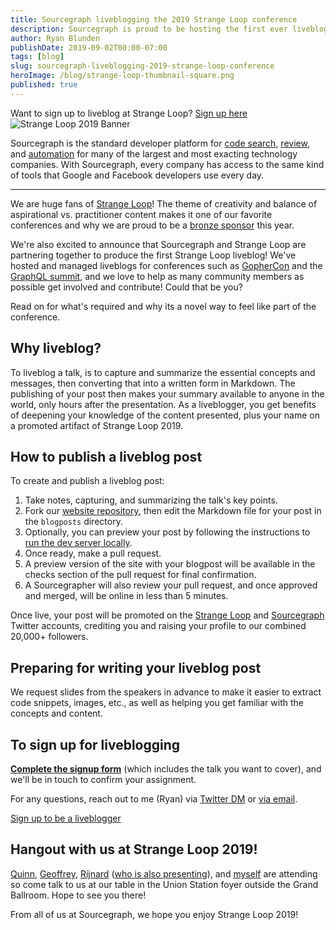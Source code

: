 ```yaml
---
title: Sourcegraph liveblogging the 2019 Strange Loop conference
description: Sourcegraph is proud to be hosting the first ever liveblog for Strange Loop 2019, and we're looking for attendees to help contribute.
author: Ryan Blunden
publishDate: 2019-09-02T00:00-07:00
tags: [blog]
slug: sourcegraph-liveblogging-2019-strange-loop-conference
heroImage: /blog/strange-loop-thumbnail-square.png
published: true
---
```

 
<!-- Uncomment and remove above image once landing page ready
<p class="text-center">
  <a href="/strange-loop-liveblog/” title="Go to the Strange Loop 2019 liveblog">
<img alt="Strange Loop 2019 Banner" src="/blog/strange-loop-banner.jpg" class="h5" />
  </a>
</p>

<p class="text-center">
  <strong>Go to the liveblog - <a href="/strange-loop-liveblog/">/strange-loop-liveblog/</a></strong>
</p>
—

-->

<div class="alert alert-info text-center">
  Want to sign up to liveblog at Strange Loop?
  <a href="https://forms.gle/egsGKSrapRJkhiWw6" class="btn btn-primary ml-3" rel="nofollow" target="_blank"><i class="fa fa-file-pdf pr-2"></i>Sign up here</a>
  </div>

<img alt="Strange Loop 2019 Banner" src="/blog/strange-loop-banner.jpg" class="h5" />

Sourcegraph is the standard developer platform for [code search](/product/code-search-navigation), [review](/product/code-review), and [automation](/product/automation) for many of the largest and most exacting technology companies. With Sourcegraph, every company has access to the same kind of tools that Google and Facebook developers use every day.

---

We are huge fans of [Strange Loop](https://thestrangeloop.com)! The theme of creativity and balance of aspirational vs. practitioner content makes it one of our favorite conferences and why we are proud to be a [bronze sponsor](https://thestrangeloop.com/sponsors.html) this year.

We're also excited to announce that Sourcegraph and Strange Loop are partnering together to produce the first Strange Loop liveblog! We've hosted and managed liveblogs for conferences such as [GopherCon](/go) and the [GraphQL summit](/graphql), and we love to help as many community members as possible get involved and contribute! Could that be you?

Read on for what's required and why its a novel way to feel like part of the conference.

## Why liveblog?

To liveblog a talk, is to capture and summarize the essential concepts and messages, then converting that into a written form in Markdown. The publishing of your post then makes your summary available to anyone in the world, only hours after the presentation. As a liveblogger, you get benefits of deepening your knowledge of the content presented, plus your name on a promoted artifact of Strange Loop 2019.

## How to publish a liveblog post

To create and publish a liveblog post:

1. Take notes, capturing, and summarizing the talk's key points.
1. Fork our [website repository](https://github.com/sourcegraph/about), then edit the Markdown file for your post in the `blogposts` directory.
1. Optionally, you can preview your post by following the instructions to [run the dev server locally](https://github.com/sourcegraph/about/blob/master/README.md).
1. Once ready, make a pull request.
1. A preview version of the site with your blogpost will be available in the checks section of the pull request for final confirmation.
1. A Sourcegrapher will also review your pull request, and once approved and merged, will be online in less than 5 minutes.

Once live, your post will be promoted on the [Strange Loop](https://twitter.com/strangeloop_stl) and [Sourcegraph](https://twitter.com/srcgraph) Twitter accounts, crediting you and raising your profile to our combined 20,000+ followers.

## Preparing for writing your liveblog post

We request slides from the speakers in advance to make it easier to extract code snippets, images, etc., as well as helping you get familiar with the concepts and content.

## To sign up for liveblogging

**[Complete the signup form](https://forms.gle/egsGKSrapRJkhiWw6)** (which includes the talk you want to cover), and we'll be in touch to confirm your assignment.

For any questions, reach out to me (Ryan) via [Twitter DM](https://twitter.com/ryan_blunden) or [via email](mailto:ryan@sourcegraph.com).

<p class="text-center">
    <a href="https://forms.gle/egsGKSrapRJkhiWw6" class="btn btn-primary ml-3" rel="nofollow" target="_blank">
    <i class="fa fa-file-pdf pr-2"></i>Sign up to be a liveblogger</a>
</p>

## Hangout with us at Strange Loop 2019!

[Quinn](https://twitter.com/sqs), [Geoffrey](https://github.com/ggilmore), [Rijnard](https://twitter.com/rvtond) ([who is also presenting](https://www.thestrangeloop.com/2019/parser-parser-combinators-for-program-transformation.html)), and [myself](https://twitter.com/ryan_blunden) are attending so come talk to us at our table in the Union Station foyer outside the Grand Ballroom. Hope to see you there!

From all of us at Sourcegraph, we hope you enjoy Strange Loop 2019!
